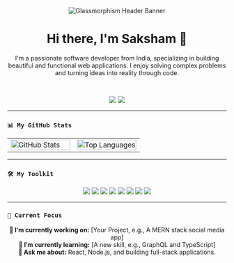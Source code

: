<p align="center">
  <img src="https://user-images.githubusercontent.com/73097560/115834477-dbab4500-a447-11eb-908a-139a6edaec5c.gif" alt="Glassmorphism Header Banner" />
</p>

<div align="center">

  <h1>Hi there, I'm Saksham 👋</h1>
  
  <p>I'm a passionate software developer from India, specializing in building beautiful and functional web applications. I enjoy solving complex problems and turning ideas into reality through code.</p>
  
  <br>

  <a href="https://linkedin.com/in/saksham427"><img src="https://img.shields.io/badge/LinkedIn-0A66C2?style=for-the-badge&logo=linkedin&logoColor=white"></a>
  <a href="mailto:sakshamarora427@gmail.com"><img src="https://img.shields.io/badge/Gmail-D14836?style=for-the-badge&logo=gmail&logoColor=white"></a>

</div>

---

### `📊 My GitHub Stats`

<table width="100%">
  <tr>
    <td width="50%" valign="top">
      <img alt="GitHub Stats" width="100%" src="https://github-readme-stats.vercel.app/api?username=arora427&show_icons=true&theme=transparent&bg_color=00000050&title_color=00FF7F&text_color=FFF&icon_color=00FF7F&hide_border=true" />
    </td>
    <td width="50%" valign="top">
      <img alt="Top Languages" width="100%" src="https://github-readme-stats.vercel.app/api/top-langs/?username=arora427&layout=compact&theme=transparent&bg_color=00000050&title_color=00FF7F&text_color=FFF&hide_border=true" />
    </td>
  </tr>
</table>

---

### `🛠️ My Toolkit`

<p align="center">
  <a href="#"><img src="https://img.shields.io/badge/React-20232A?style=for-the-badge&logo=react&logoColor=61DAFB" /></a>
  <a href="#"><img src="https://img.shields.io/badge/Node.js-339933?style=for-the-badge&logo=nodedotjs&logoColor=white" /></a>
  <a href="#"><img src="https://img.shields.io/badge/Express.js-000000?style=for-the-badge&logo=express&logoColor=white" /></a>
  <a href="#"><img src="https://img.shields.io/badge/MongoDB-47A248?style=for-the-badge&logo=mongodb&logoColor=white" /></a>
  <a href="#"><img src="https://img.shields.io/badge/JavaScript-F7DF1E?style=for-the-badge&logo=javascript&logoColor=black" /></a>
  <a href="#"><img src="https://img.shields.io/badge/HTML5-E34F26?style=for-the-badge&logo=html5&logoColor=white" /></a>
  <a href="#"><img src="https://img.shields.io/badge/CSS3-1572B6?style=for-the-badge&logo=css3&logoColor=white" /></a>
  <a href="#"><img src="https://img.shields.io/badge/Tailwind_CSS-06B6D4?style=for-the-badge&logo=tailwindcss&logoColor=white" /></a>
</p>

---

### `📝 Current Focus`

<div align="center">

<p>
  <b>🔭 I’m currently working on:</b> [Your Project, e.g., A MERN stack social media app]<br>
  <b>🌱 I’m currently learning:</b> [A new skill, e.g., GraphQL and TypeScript]<br>
  <b>💬 Ask me about:</b> React, Node.js, and building full-stack applications.
</p>

</div>
